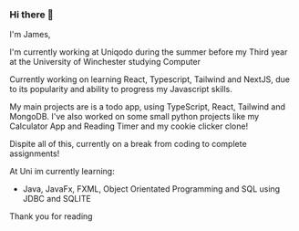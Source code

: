 ### Hi there 👋

I'm James,

I'm currently working at Uniqodo during the summer before my Third year at the University of Winchester studying Computer 

<!--I'm currently focusing on learning Javascript while working through my second year at the University of Winchester studying Computer Science 🖥️.-->

Currently working on learning React, Typescript, Tailwind and NextJS, due to its popularity and ability to progress my Javascript skills.

My main projects are is a todo app, using TypeScript, React, Tailwind and MongoDB. I've also worked on some small python projects like my Calculator App and Reading Timer and my cookie clicker clone!

Dispite all of this, currently on a break from coding to complete assignments!

At Uni im currently learning:
  - Java, JavaFx, FXML, Object Orientated Programming and SQL using JDBC and SQLITE

Thank you for reading

<!--
**JumesP/JumesP** is a ✨ _special_ ✨ repository because its `README.md` (this file) appears on your GitHub profile.

Javascript, SQL, PHP, Arduino(C++) and Java <- summer between uni yr 1-2

Here are some ideas to get you started:

- 🔭 I’m currently working on ...
- 🌱 I’m currently learning ...
- 👯 I’m looking to collaborate on ...
- 🤔 I’m looking for help with ...
- 💬 Ask me about ...
- 📫 How to reach me: ...
- 😄 Pronouns: ...
- ⚡ Fun fact: ...
-->
